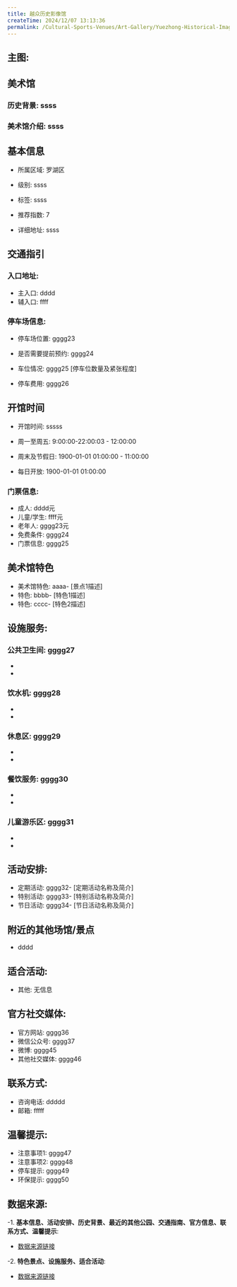 ```yaml
---
title: 越众历史影像馆
createTime: 2024/12/07 13:13:36
permalink: /Cultural-Sports-Venues/Art-Gallery/Yuezhong-Historical-Image-Museum/
---
```


## 主图:
<ImageCard
image="https://www.szartm.com/open/images/gkbg.png"
title= "越众历史影像馆"
description= "ssss"
date="2024/12/07"
href="/"
author="sunshang-hl"
/>
## 美术馆
### 历史背景: ssss
### 美术馆介绍: ssss
## 基本信息

- 所属区域: 罗湖区

- 级别: ssss

- 标签: ssss

- 推荐指数: 7

- 详细地址: ssss

## 交通指引

### 入口地址:
- 主入口: dddd
- 辅入口: ffff
### 停车场信息:
- 停车场位置: gggg23

- 是否需要提前预约: gggg24

- 车位情况: gggg25 [停车位数量及紧张程度]

- 停车费用: gggg26

## 开馆时间
- 开馆时间: sssss

- 周一至周五: 9:00:00-22:00:03 - 12:00:00
- 周末及节假日: 1900-01-01 01:00:00 - 11:00:00
- 每日开放: 1900-01-01 01:00:00

### 门票信息:
- 成人: dddd元
- 儿童/学生: ffff元
- 老年人: gggg23元
- 免费条件: gggg24
- 门票信息: gggg25
## 美术馆特色
- 美术馆特色: aaaa- [景点1描述]
- 特色: bbbb- [特色1描述]
- 特色: cccc- [特色2描述]
## 设施服务:
### 公共卫生间: gggg27
- 
- 
### 饮水机: gggg28
- 
- 
### 休息区: gggg29
- 
- 
### 餐饮服务: gggg30
- 
- 
### 儿童游乐区: gggg31
- 
- 
## 活动安排:
- 定期活动: gggg32- [定期活动名称及简介]
- 特别活动: gggg33- [特别活动名称及简介]
- 节日活动: gggg34- [节日活动名称及简介]
## 附近的其他场馆/景点
- dddd

## 适合活动:
- 其他: 无信息

## 官方社交媒体:
- 官方网站: gggg36
- 微信公众号: gggg37
- 微博: gggg45
- 其他社交媒体: gggg46

## 联系方式:
- 咨询电话: ddddd 
- 邮箱: fffff

## 温馨提示:
- 注意事项1: gggg47
- 注意事项2: gggg48
- 停车提示: gggg49
- 环保提示: gggg50

## 数据来源:
-1. **基本信息、活动安排、历史背景、最近的其他公园、交通指南、官方信息、联系方式、温馨提示**:
- [数据来源链接](http://wtl.sz.gov.cn/ggfw/whl/msgylb/index.html)

-2. **特色景点、设施服务、适合活动**:
- [数据来源链接](http://wtl.sz.gov.cn/ggfw/whl/msgylb/index.html)


